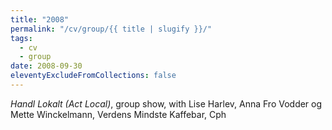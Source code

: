 ```yaml
---
title: "2008"
permalink: "/cv/group/{{ title | slugify }}/"
tags:
  - cv
  - group
date: 2008-09-30
eleventyExcludeFromCollections: false
---
```


<em>Handl Lokalt (Act Local)</em>, group show, with Lise Harlev, Anna Fro Vodder og Mette Winckelmann, Verdens Mindste Kaffebar, Cph 